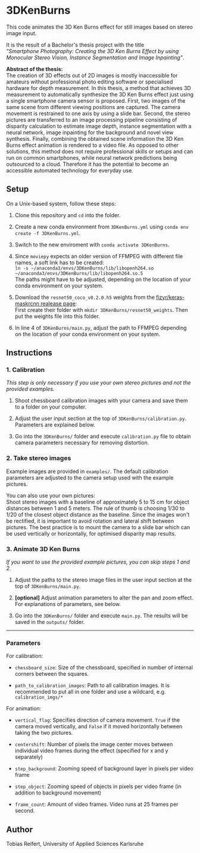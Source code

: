 # 3DKenBurns

This code animates the 3D Ken Burns effect for still images based on stereo image input.

It is the result of a Bachelor's thesis project with the title <br>
_"Smartphone Photography: Creating the 3D Ken Burns Effect by using Monocular Stereo Vision, Instance Segmentation and Image Inpainting"_.

**Abstract of the thesis:**<br>
The creation of 3D effects out of 2D images is mostly inaccessible for amateurs without professional photo editing software or specialised hardware for depth measurement.
In this thesis, a method that achieves 3D measurement to automatically synthesize the 3D Ken Burns effect just using a single smartphone camera sensor is proposed. First, two images of the same scene from different viewing positions are captured. The camera movement is restrained to one axis by using a slide bar. Second, the stereo pictures are transferred to an image processing pipeline consisting of disparity calculation to estimate image depth, instance segmentation with a neural network, image inpainting for the background and novel view synthesis. Finally, combining the obtained scene information the 3D Ken Burns effect animation is rendered to a video file. As opposed to other solutions, this method does not require professional skills or setups and can run on common smartphones, while neural network predictions being outsourced to a cloud. Therefore it has the potential to become an accessible automated technology for everyday use.


## Setup
On a Unix-based system, follow these steps:

1. Clone this repository and `cd` into the folder.

2. Create a new conda environment from ``3DKenBurns.yml`` using ``conda env create -f 3DKenBurns.yml``.

3. Switch to the new enviroment with ``conda activate 3DKenBurns``.

4. Since ``moviepy`` expects an older version of FFMPEG with different file names, a soft link has to be created:<br>
``ln -s ~/anaconda3/envs/3DKenBurns/lib/libopenh264.so ~/anaconda3/envs/3DKenBurns/lib/libopenh264.so.5`` <br>
The paths might have to be adjusted, depending on the location of your conda environment on your system.

5. Download the ``resnet50_coco_v0.2.0.h5`` weights from the [fizyr/keras-maskrcnn realease page](https://github.com/fizyr/keras-maskrcnn/releases):<br>
First create their folder with `mkdir 3DKenBurns/resnet50_weights`. Then put the weights file into this folder.

6. In line 4 of `3DKenBurns/main.py`, adjust the path to FFMPEG depending on the location of your conda environment on your system.


## Instructions
### 1. Calibration
_This step is only necessary if you use your own stereo pictures and not the provided examples._

1. Shoot chessboard calibration images with your camera and save them to a folder on your computer.

2. Adjust the user input section at the top of ``3DKenBurns/calibration.py``. Parameters are explained below.

3. Go into the ``3DKenBurns/`` folder and execute ``calibration.py`` file to obtain camera parameters necessary for removing distortion.

### 2. Take stereo images

Example images are provided in ``examples/``. The default calibration parameters are adjusted to the camera setup used with the example pictures.

You can also use your own pictures:<br>
Shoot stereo images with a baseline of approximately 5 to 15 cm for object distances between 1 and 5 meters.
The rule of thumb is choosing 1/30 to 1/20 of the closest object distance as the baseline. Since the images won't be rectified, it is important to avoid rotation and lateral shift between pictures. The best practice is to mount the camera to a slide bar which can be used vertically or horizontally, for optimised disparity map results.

### 3. Animate 3D Ken Burns
_If you want to use the provided example pictures, you can skip steps 1 and 2._

1. Adjust the paths to the stereo image files in the user input section at the top of ``3DKenBurns/main.py``.

2. **[optional]**  Adjust animation parameters to alter the pan and zoom effect. For explanations of parameters, see below.

3. Go into the `3DKenBurns/` folder and execute ``main.py``. The results will be saved in the ``outputs/`` folder.

--------------------

### Parameters

For calibration:
- ``chessboard_size``: Size of the chessboard, specified in number of internal corners between the squares.

- ``path_to_calibration_images``: Path to all calibration images. It is recommended to put all in one folder and use a wildcard, e.g. ``calibration_imgs/*``

For animation:
- ``vertical_flag``: Specifies direction of camera movement. ``True`` if the camera moved vertically, and ``False`` if it moved horizontally between taking the two pictures.

- ``centershift``: Number of pixels the image center moves between individual video frames during the effect (specified for x and y separately)

- ``step_background``: Zooming speed of background layer in pixels per video frame

- ``step_object``: Zooming speed of objects in pixels per video frame (in addition to background movement)

- ``frame_count``: Amount of video frames. Video runs at 25 frames per second.



## Author

Tobias Reifert, University of Applied Sciences Karlsruhe
